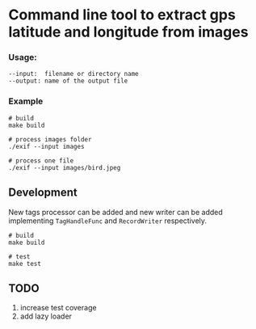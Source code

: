 # Command line tool to extract gps latitude and longitude from images

### Usage:
```
--input:  filename or directory name 
--output: name of the output file
```

### Example
```shell
# build
make build

# process images folder
./exif --input images

# process one file
./exif --input images/bird.jpeg
```

## Development
New tags processor can be added and new writer can be added implementing `TagHandleFunc` and  `RecordWriter` respectively.  

```shell
# build
make build

# test
make test
```

## TODO
1. increase test coverage
2. add lazy loader